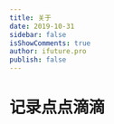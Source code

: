 ```yaml
---
title: 关于
date: 2019-10-31
sidebar: false
isShowComments: true
author: ifuture.pro
publish: false
---
```

# 记录点点滴滴